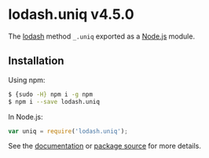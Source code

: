 # lodash.uniq v4.5.0

The [lodash](https://lodash.com/) method `_.uniq` exported as a [Node.js](https://nodejs.org/) module.

## Installation

Using npm:
```bash
$ {sudo -H} npm i -g npm
$ npm i --save lodash.uniq
```

In Node.js:
```js
var uniq = require('lodash.uniq');
```

See the [documentation](https://lodash.com/public#uniq) or [package source](https://github.com/lodash/lodash/blob/4.5.0-npm-packages/lodash.uniq) for more details.
